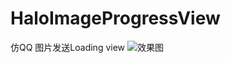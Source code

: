 # HaloImageProgressView
仿QQ 图片发送Loading view
![效果图](https://github.com/hewking/HaloImageProgressView/blob/master/art/device-2018-12-28-233252.png)
